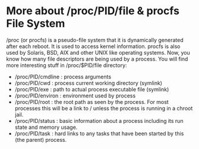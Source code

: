 # More about /proc/PID/file & procfs File System

/proc (or procfs) is a pseudo-file system that it is dynamically generated after each reboot. It is used to access kernel information. procfs is also used by Solaris, BSD, AIX and other UNIX like operating systems. Now, you know how many file descriptors are being used by a process. You will find more interesting stuff in /proc/$PID/file directory:

* /proc/PID/cmdline : process arguments
* /proc/PID/cwd : process current working directory (symlink)
* /proc/PID/exe : path to actual process executable file (symlink)
* /proc/PID/environ : environment used by process
* /proc/PID/root : the root path as seen by the process. For most processes this will be a link to / unless the process is running in a chroot jail.
* /proc/PID/status : basic information about a process including its run state and memory usage.
* /proc/PID/task : hard links to any tasks that have been started by this (the parent) process.